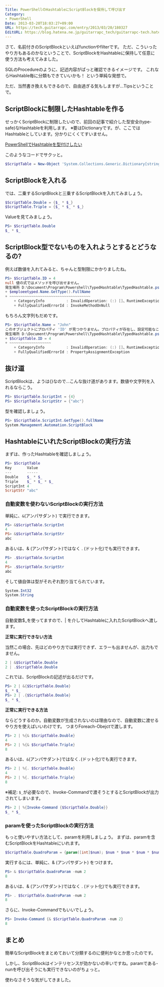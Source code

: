 ```yaml
---
Title: PowerShellのHashtableにScriptBlockを保持して呼び出す
Category:
- PowerShell
Date: 2013-03-20T18:03:27+09:00
URL: https://tech.guitarrapc.com/entry/2013/03/20/180327
EditURL: https://blog.hatena.ne.jp/guitarrapc_tech/guitarrapc-tech.hatenablog.com/atom/entry/6802418398340423913
---
```



さて、名前付きのScriptBlockといえばfunctionやfilterです。
ただ、こういったやり方もあるのかなということで、ScriptBlockをHashtableに保持して任意に使う方法も考えてみました。

SQLのProcedureのように、記述内容がぱっと確認できるイメージです。
これならHashtable毎に分類もできていいかも！ という単純な発想で。

ただ、当然書き換えもできるので、自由過ぎる気もしますが…Tipsということで。




## ScriptBlockに制限したHashtableを作る
せっかくScriptBlockに制限したいので、前回の記事で紹介した型安全(type-safe)なHashtableを利用します。
※要はDictionaryです。が、ここではHashtableとしています。分かりにくくてすいません。

[PowerShellでHashtableを型付けしたい](https://tech.guitarrapc.com/entry/2013/03/20/170321)

このようなコードでサクッと。

```ps1
$ScriptTable = New-Object 'System.Collections.Generic.Dictionary[string, ScriptBlock]'
```


## ScriptBlockを入れる

では、二乗するScriptBlockと三乗するScriptBlockを入れてみましょう。

```ps1
$ScriptTable.Double = {$_ * $_}
$ScriptTable.Triple = {$_ * $_ * $_}
```

Valueを見てみましょう。

```ps1
PS> $ScriptTable.Double
$_ * $_
```


## ScriptBlock型でないものを入れようとするとどうなるの?

例えば数値を入れてみると、ちゃんと型制限にかかりましたね。

```ps1
PS> $ScriptTable.ID = 4
null 値の式ではメソッドを呼び出せません。
発生場所 D:\Document\Program\Powershell\TypedHashtable\TypedHashtable.ps1:20 文字:1
+ $emploeetyped.Name.GetType().FullName
+ ~~~~~~~~~~~~~~~~~~~~~~~~~~~~~~~~~~~~~
	+ CategoryInfo          : InvalidOperation: (:) []、RuntimeException
	+ FullyQualifiedErrorId : InvokeMethodOnNull
```



もちろん文字列もだめです。

```ps1
PS> $ScriptTable.Name = "John"
このオブジェクトにプロパティ 'ID' が見つかりません。プロパティが存在し、設定可能なことを確認してください。
発生場所 D:\Document\Program\Powershell\TypedHashtable\TypedHashtable.ps1:27 文字:1
+ $ScriptTable.ID = 4
+ ~~~~~~~~~~~~~~~~~~~
	+ CategoryInfo          : InvalidOperation: (:) []、RuntimeException
	+ FullyQualifiedErrorId : PropertyAssignmentException
```


## 抜け道

ScriptBlockは、ようは{}なので…こんな抜け道があります。数値や文字列を入れるならこう。

```ps1
PS> $ScriptTable.ScriptInt = {4}
PS> $ScriptTable.ScriptStr = {"abc"}
```


型を確認しましょう。

```ps1
PS> $ScriptTable.ScriptInt.GetType().fullName
System.Management.Automation.ScriptBlock
```


## HashtableにいれたScriptBlockの実行方法

まずは、作ったHashtableを確認しましょう。

```ps1
PS> $ScriptTable
Key       Value
---       -----
Double    $_ * $_
Triple    $_ * $_ * $_
ScriptInt 4
ScriptStr "abc"
```


### 自動変数を使わないScriptBlockの実行方法

単純に、`&`(アンパサダント) で実行できます。

```ps1
PS> &$ScriptTable.ScriptInt
4
PS> &$ScriptTable.ScriptStr
abc
```


あるいは、& (アンパサダント)ではなく . (ドット化)でも実行できます。

```ps1
PS> .$ScriptTable.ScriptInt
4
PS> .$ScriptTable.ScriptStr
abc
```


そして値自体は型がそれぞれ割り当てられています。

```ps1
System.Int32
System.String
```


### 自動変数を使ったScriptBlockの実行方法

自動変数$_を使ってますので、| を介してHashtableに入れたScriptBlockへ渡します。

**正常に実行できない方法**

当然この場合、先ほどのやり方では実行できず、エラーも出ませんが、出力もでません。

```ps1
2 | &$ScriptTable.Double
2 | .$ScriptTable.Double
```


これでは、ScriptBlockの記述が出るだけです。

```ps1
PS> 2 | &{$ScriptTable.Double}
$_ * $_
PS> 2 | .{$ScriptTable.Double}
$_ * $_
```


**正常に実行できる方法**

ならどうするのか。自動変数が生成されないのは理由なので、自動変数に渡せるやり方を使えばいいわけです。
つまりForeach-Obejctで渡します。

```ps1
PS> 2 | %{& $ScriptTable.Double}
4
PS> 2 | %{& $ScriptTable.Triple}
8
```


あるいは、`&`(アンパサダント)ではなく`.`(ドット化)でも実行できます。

```ps1
PS> 2 | %{. $ScriptTable.Double}
4
PS> 2 | %{. $ScriptTable.Triple}
8
```


※補足: `$_`が必要なので、Invoke-Commandで渡そうとするとScriptBlockが出力されてしまいます。

```ps1
PS> 2 | %{Invoke-Command {$ScriptTable.Double}}
$_ * $_
```

### paramを使ったScriptBlockの実行方法

もっと使いやすい方法として、paramを利用しましょう。
まずは、paramを含むScriptBlockをHashtableにいれます。


```ps1
$ScriptTable.QuadroParam = {param([int]$num); $num * $num * $num * $num}
```


実行するには、単純に、& (アンパサダント) をつけます。

```ps1
PS> & $ScriptTable.QuadroParam -num 2
8
```


あるいは、& (アンパサダント)ではなく . (ドット化)でも実行できます。

```ps1
PS> . $ScriptTable.QuadroParam -num 2
8
```


さらに、Invoke-Commandでもいいでしょう。

```ps1
PS> Invoke-Command {& $ScriptTable.QuadroParam -num 2}
8
```

## まとめ

簡単なScriptBlockをまとめておいて分類するのに便利かなとか思ったのです。

しかし、ScriptBlockはインテリセンスが効かないの辛いですね。paramである-nunを呼び出そうにも実行できないのがちょっと。

使わなさそうな気がしてきました。
